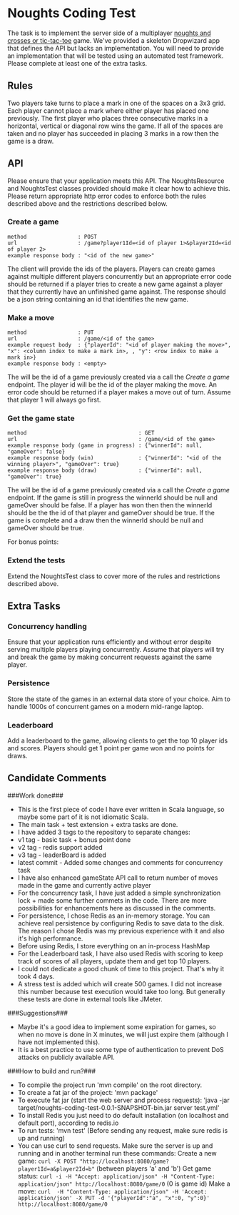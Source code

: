 Noughts Coding Test
===================

The task is to implement the server side of a multiplayer
[noughts and crosses or tic-tac-toe](http://en.wikipedia.org/wiki/Tic-tac-toe) game.  We've provided a skeleton
Dropwizard app that defines the API but lacks an implementation.  You will need to provide an implementation that will be tested using an automated test framework. Please complete at least one of the extra tasks. 

Rules
-----

Two players take turns to place a mark in one of the spaces on a 3x3 grid.  Each player cannot place a mark where either
player has placed one previously.  The first player who places three consecutive marks in a horizontal, vertical or
diagonal row wins the game.  If all of the spaces are taken and no player has succeeded in placing 3 marks in a row
then the game is a draw. 

API
---

Please ensure that your application meets this API.  The NoughtsResource and NoughtsTest classes provided should make it
clear how to achieve this.  Please return appropriate http error codes to enforce both the rules described above and
the restrictions described below.

### Create a game ###

    method                : POST
    url                   : /game?player1Id=<id of player 1>&player2Id=<id of player 2>
    example response body : "<id of the new game>"

The client will provide the ids of the players. Players can create games against multiple different players concurrently
but an appropriate error code should be returned if a player tries to create a  new game against a player that they
currently have an unfinished game against.  The response should be a json string containing an id that identifies the
new game.

### Make a move ###

    method                : PUT
    url                   : /game/<id of the game>
    example request body  : {"playerId": "<id of player making the move>", "x": <column index to make a mark in>, , "y": <row index to make a mark in>}
    example response body : <empty>

The <id of the game> will be the id of a game previously created via a call the *Create a game* endpoint.  The player id
will be the id of the player making the move.  An error code should be returned if a player makes a move out of turn.
Assume that player 1 will always go first.

### Get the game state ###

    method                                   : GET
    url                                      : /game/<id of the game>
    example response body (game in progress) : {"winnerId": null, "gameOver": false}
    example response body (win)              : {"winnerId": "<id of the winning player>", "gameOver": true}
    example response body (draw)             : {"winnerId": null, "gameOver": true}

The <id of the game> will be the id of a game previously created via a call the *Create a game* endpoint.  If the game
is still in progress the winnerId should be null and gameOver should be false.  If a player has won then then the
winnerId should be the the id of that player and gameOver should be true. If the game is complete and a draw then the
winnerId should be null and gameOver should be true.

For bonus points:

### Extend the tests ###

Extend the NoughtsTest class to cover more of the rules and restrictions described above.


Extra Tasks
-----------

### Concurrency handling ###

Ensure that your application runs efficiently and without error despite serving multiple players playing concurrently.
Assume that players will try and break the game by making concurrent requests against the same player.

### Persistence ###

Store the state of the games in an external data store of your choice.  Aim to handle 1000s of concurrent games on a
modern mid-range laptop.

### Leaderboard ###

Add a leaderboard to the game, allowing clients to get the top 10 player ids and scores. Players should get 1 point per
game won and no points for draws.

Candidate Comments
------------------
###Work done###
- This is the first piece of code I have ever written in Scala language, so maybe some part of it is not idiomatic Scala.
- The main task + test extension + extra tasks are done.
- I have added 3 tags to the repository to separate changes: 
-   v1 tag - basic task + bonus point done
-   v2 tag - redis support added
-   v3 tag - leaderBoard is added
-   latest commit - Added some changes and comments for concurrency task
- I have also enhanced gameState API call to return number of moves made in the game and currently active player
- For the concurrency task, I have just added a simple synchronization lock + made some further commets in the code. 
    There are more possibilities for enhancements here as discussed in the comments.
- For persistence, I chose Redis as an in-memory storage. You can achieve real persistence by configuring Redis to save data to the disk.
    The reason I chose Redis was my previous experience with it and also it's high performance.
- Before using Redis, I store everything on an in-process HashMap
- For the Leaderboard task, I have also used Redis with scoring to keep track of scores of all players, update them and get top 10 players.
- I could not dedicate a good chunk of time to this project. That's why it took 4 days.
- A stress test is added which will create 500 games. I did not increase this number because test execution would take too long.
    But generally these tests are done in external tools like JMeter.

###Suggestions###
- Maybe it's a good idea to implement some expiration for games, so when no move is done in X minutes, we will just expire them (although
    I have not implemented this).
- It is a best practice to use some type of authentication to prevent DoS attacks on publicly available API.

###How to build and run?###
- To compile the project run 'mvn compile' on the root directory.
- To create a fat jar of the project: 'mvn package'
- To execute fat jar (start the web server and process requests): 'java -jar target/noughts-coding-test-0.0.1-SNAPSHOT-bin.jar server test.yml' 
- To install Redis you just need to do default installation (on localhost and default port), according to redis.io
- To run tests: 'mvn test' (Before sending any request, make sure redis is up and running)
- You can use curl to send requests. Make sure the server is up and running and in another terminal run these commands:
  Create a new game: `curl -X POST "http://localhost:8080/game?player1Id=a&player2Id=b"` (between players 'a' and 'b')
  Get game status: `curl -i -H "Accept: application/json" -H "Content-Type: application/json" http://localhost:8080/game/0` (0 is game id)
  Make a move: `curl  -H "Content-Type: application/json" -H 'Accept: application/json' -X PUT -d '{"playerId":"a", "x":0, "y":0}' http://localhost:8080/game/0`





